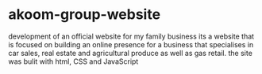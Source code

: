 # akoom-group-website
development of an official website for my family business
its a website that is focused on building an online presence for a business that specialises in car sales, real estate and agricultural produce as well as gas retail.
the site was bulit with html, CSS and JavaScript
